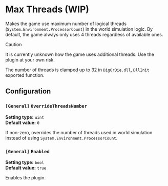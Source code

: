 
# Max Threads (WIP)

Makes the game use maximum number of logical threads (`System.Environment.ProcessorCount`) in the world simulation logic.
By default, the game always only uses 4 threads regardless of available ones.

> [!Caution]
> It is currently unknown how the game uses additional threads. Use the plugin at your own risk.

The number of threads is clamped up to 32 in `DigOrDie.dll`, `DllInit` exported function.

## Configuration

### `[General]` `OverrideThreadsNumber`

**Setting type:** `uint` \
**Default value:** `0`

If non-zero, overrides the number of threads used in world simulation instead of using `System.Environment.ProcessorCount`.

### `[General]` `Enabled`

**Setting type:** `bool` \
**Default value:** `true`

Enables the plugin.
